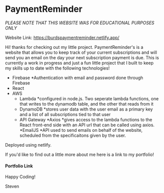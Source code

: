 # PaymentReminder

*PLEASE NOTE THAT THIS WEBSITE WAS FOR EDUCATIONAL PURPOSES ONLY*

Website Link: https://burdspaymentreminder.netlify.app/

Hi! thanks for checking out my little project. PaymentReminder's is a website that allows you to keep track of your current subscriptions and will send you an email on the day your next subscription payment is due. This is currently a work in progress and just a fun little project that I built to keep my skills up to date with the following technologies!

* Firebase
  *Authentication with email and password done through Firebase
* React
* AWS
  * Lambda
    *configured in node.js. Two seperate lambda functions, one that writes to the dynamodb table, and the other that reads from it
  * DynamoDB
    *stores user data with the user email as a primary key and a list of all subscriptions tied to that user
  * API Gateway
    *Axios
      *gives access to the lambda functions to the React front-end side with an API url that can be called using axios.
*EmailJS
  *API used to send emails on behalf of the website, scheduled from the specificaitons given by the user. 

Deployed using netlify. 

If you'd like to find out a little more about me here is a link to my portfolio!

#### Portfolio Link ####

Happy Coding!

Steven
